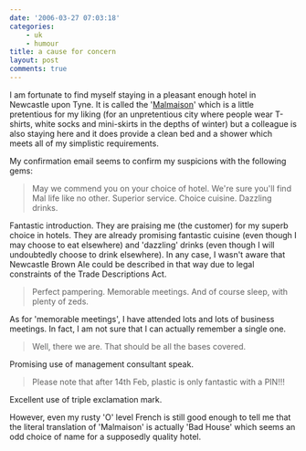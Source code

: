 ```yaml
---
date: '2006-03-27 07:03:18'
categories:
    - uk
    - humour
title: a cause for concern
layout: post
comments: true
---
```

I am fortunate to find myself staying in a pleasant enough hotel in
Newcastle upon Tyne. It is called the
'[Malmaison](http://www.malmaison-newcastle.com/main.asp)' which is a
little pretentious for my liking (for an unpretentious city where people
wear T-shirts, white socks and mini-skirts in the depths of winter) but
a colleague is also staying here and it does provide a clean bed and a
shower which meets all of my simplistic requirements.

My confirmation email seems to confirm my suspicions with the following
gems:
> May we commend you on your choice of hotel. We're sure you'll find Mal
> life like no other. Superior service. Choice cuisine. Dazzling drinks.

Fantastic introduction. They are praising me (the customer) for my
superb choice in hotels.
They are already promising fantastic cuisine (even though I may choose
to eat elsewhere) and 'dazzling' drinks (even though I will undoubtedly
choose to drink elsewhere). In any case, I wasn't aware that Newcastle
Brown Ale could be described in that way due to legal constraints of the
Trade Descriptions Act.

> Perfect pampering. Memorable meetings. And of course sleep, with
> plenty of zeds.

As for 'memorable meetings', I have attended lots and lots of business
meetings. In fact, I am not sure that I can actually remember a single
one.

> Well, there we are. That should be all the bases covered.

Promising use of management consultant speak.

> Please note that after 14th Feb, plastic is only fantastic with a
> PIN!!!

Excellent use of triple exclamation mark.

However, even my rusty 'O' level French is still good enough to tell me
that the literal translation of 'Malmaison' is actually 'Bad House'
which seems an odd choice of name for a supposedly quality hotel.
